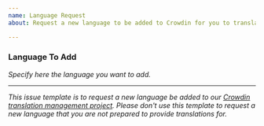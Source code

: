 ```yaml
---
name: Language Request
about: Request a new language to be added to Crowdin for you to translate

---
```


### Language To Add

_Specify here the language you want to add._

----

_This issue template is to request a new language be added to our [Crowdin translation management project](https://crowdin.com/project/bookstack). Please don't use this template to request a new language that you are not prepared to provide translations for._   